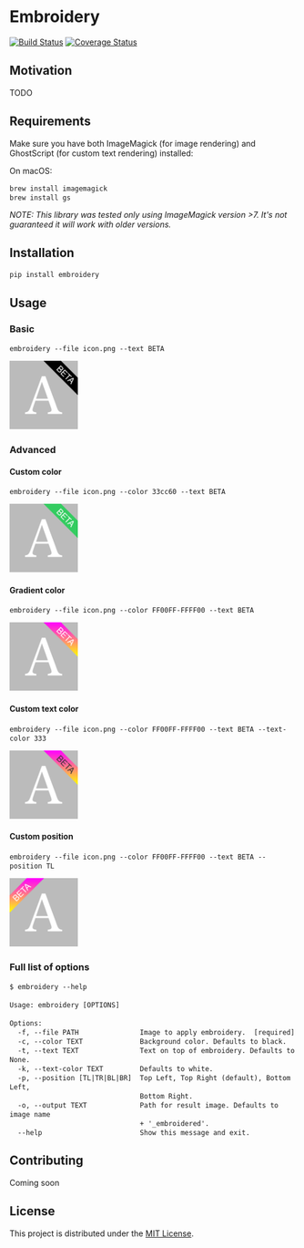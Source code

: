 # Embroidery

[![Build Status](https://travis-ci.org/barbosa/embroidery.svg?branch=master)](https://travis-ci.org/barbosa/embroidery)
[![Coverage Status](https://coveralls.io/repos/github/barbosa/embroidery/badge.svg?branch=master)](https://coveralls.io/github/barbosa/embroidery?branch=master)

## Motivation

TODO

## Requirements

Make sure you have both ImageMagick (for image rendering) and GhostScript (for custom text rendering) installed:

On macOS:

```
brew install imagemagick
brew install gs
```

_NOTE: This library was tested only using ImageMagick version >7. It's not guaranteed it will work with older versions._

## Installation

```
pip install embroidery
```

## Usage

### Basic

```
embroidery --file icon.png --text BETA
```

<img src="https://raw.githubusercontent.com/barbosa/embroidery/master/docs/icon_1.png" width="120" height="120" />

### Advanced

#### Custom color

```
embroidery --file icon.png --color 33cc60 --text BETA
```

<img src="https://raw.githubusercontent.com/barbosa/embroidery/master/docs/icon_2.png" width="120" height="120" />

#### Gradient color

```
embroidery --file icon.png --color FF00FF-FFFF00 --text BETA
```

<img src="https://raw.githubusercontent.com/barbosa/embroidery/master/docs/icon_3.png" width="120" height="120" />

#### Custom text color

```
embroidery --file icon.png --color FF00FF-FFFF00 --text BETA --text-color 333
```

<img src="https://raw.githubusercontent.com/barbosa/embroidery/master/docs/icon_4.png" width="120" height="120" />

#### Custom position

```
embroidery --file icon.png --color FF00FF-FFFF00 --text BETA --position TL
```

<img src="https://raw.githubusercontent.com/barbosa/embroidery/master/docs/icon_5.png" width="120" height="120" />

### Full list of options

```
$ embroidery --help

Usage: embroidery [OPTIONS]

Options:
  -f, --file PATH               Image to apply embroidery.  [required]
  -c, --color TEXT              Background color. Defaults to black.
  -t, --text TEXT               Text on top of embroidery. Defaults to None.
  -k, --text-color TEXT         Defaults to white.
  -p, --position [TL|TR|BL|BR]  Top Left, Top Right (default), Bottom Left,
                                Bottom Right.
  -o, --output TEXT             Path for result image. Defaults to image name
                                + '_embroidered'.
  --help                        Show this message and exit.
```

## Contributing

Coming soon

## License

This project is distributed under the [MIT License](https://github.com/barbosa/embroidery/blob/master/LICENSE).
